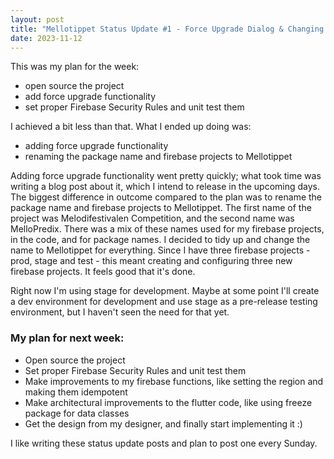 ```yaml
---
layout: post
title: "Mellotippet Status Update #1 - Force Upgrade Dialog & Changing the Project and Package Name"
date: 2023-11-12
---
```


This was my plan for the week:

- open source the project
- add force upgrade functionality
- set proper Firebase Security Rules and unit test them

I achieved a bit less than that. What I ended up doing was:

- adding force upgrade functionality
- renaming the package name and firebase projects to Mellotippet

Adding force upgrade functionality went pretty quickly; what took time was writing a blog post about it, which I intend to release in the upcoming days. The biggest difference in outcome compared to the plan was to rename the package name and firebase projects to Mellotippet. The first name of the project was Melodifestivalen Competition, and the second name was MelloPredix. There was a mix of these names used for my firebase projects, in the code, and for package names. I decided to tidy up and change the name to Mellotippet for everything. Since I have three firebase projects - prod, stage and test - this meant creating and configuring three new firebase projects. It feels good that it's done.

Right now I'm using stage for development. Maybe at some point I'll create a dev environment for development and use stage as a pre-release testing environment, but I haven't seen the need for that yet.

### My plan for next week:

- Open source the project
- Set proper Firebase Security Rules and unit test them
- Make improvements to my firebase functions, like setting the region and making them idempotent
- Make architectural improvements to the flutter code, like using freeze package for data classes
- Get the design from my designer, and finally start implementing it :)

I like writing these status update posts and plan to post one every Sunday.
